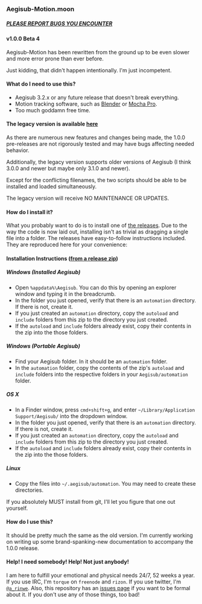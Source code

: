 ### Aegisub-Motion.moon ###

##### [PLEASE REPORT BUGS YOU ENCOUNTER](#help-i-need-somebody-help-not-just-anybody)

#### v1.0.0 Beta 4 ####

Aegisub-Motion has been rewritten from the ground up to be even slower
and more error prone than ever before.

Just kidding, that didn't happen intentionally. I'm just incompetent.

#### What do I need to use this? ####

 - Aegisub 3.2.x or any future release that doesn't break everything.
 - Motion tracking software, such as [Blender][blender] or [Mocha Pro][mochapro].
 - Too much goddamn free time.

#### The legacy version is available [here][legacy]

As there are numerous new features and changes being made, the 1.0.0
pre-releases are not rigorously tested and may have bugs affecting
needed behavior.

Additionally, the legacy version supports older versions of Aegisub (I
think 3.0.0 and newer but maybe only 3.1.0 and newer).

Except for the conflicting filenames, the two scripts should be able to
be installed and loaded simultaneously.

The legacy version will receive NO MAINTENANCE OR UPDATES.

#### How do I install it? ####

What you probably want to do is to install one of [the
releases][releases]. Due to the way the code is now laid out, installing
isn't as trivial as dragging a single file into a folder. The releases
have easy-to-follow instructions included. They are reproduced here for
your convenience:

#### Installation Instructions ([from a release zip][releases])

##### Windows (Installed Aegisub)

- Open `%appdata%\Aegisub`. You can do this by opening an explorer window and typing it in the breadcrumb.
- In the folder you just opened, verify that there is an `automation` directory. If there is not, create it.
- If you just created an `automation` directory, copy the `autoload` and `include` folders from this zip to the directory you just created.
- If the `autoload` and `include` folders already exist, copy their contents in the zip into the those folders.

##### Windows (Portable Aegisub)

- Find your Aegisub folder. In it should be an `automation` folder.
- In the `automation` folder, copy the contents of the zip's `autoload` and `include` folders into the respective folders in your `Aegisub/automation` folder.

##### OS X

- In a Finder window, press `cmd+shift+g`, and enter `~/Library/Application Support/Aegisub/` into the dropdown window.
- In the folder you just opened, verify that there is an `automation` directory. If there is not, create it.
- If you just created an `automation` directory, copy the `autoload` and `include` folders from this zip to the directory you just created.
- If the `autoload` and `include` folders already exist, copy their contents in the zip into the those folders.

##### Linux

- Copy the files into `~/.aegisub/automation`. You may need to create these directories.

If you absolutely MUST install from git, I'll let you figure that one
out yourself.

#### How do I use this? ####

It should be pretty much the same as the old version. I'm currently
working on writing up some brand-spanking-new documentation to accompany
the 1.0.0 release.

#### Help! I need somebody! Help! Not just anybody! ####

I am here to fulfill your emotional and physical needs 24/7, 52 weeks a
year. If you use IRC, I'm `torque` on `freenode` and `rizon`. If you use
twitter, I'm [`@a_rinwe`][twitter]. Also, this repository has an [issues
page][issues] if you want to be formal about it. If you don't use any of
those things, too bad!

[blender]: http://www.blender.org/
[mochapro]: http://www.imagineersystems.com/products/mocha-pro/
[legacy]: https://github.com/torque/Aegisub-Motion/tree/legacy
[releases]: https://github.com/torque/aegisub-motion/releases
[wiki]: https://github.com/torque/aegisub-motion/wiki
[twitter]: https://twitter.com/a_rinwe
[issues]: https://github.com/torque/aegisub-motion/issues
